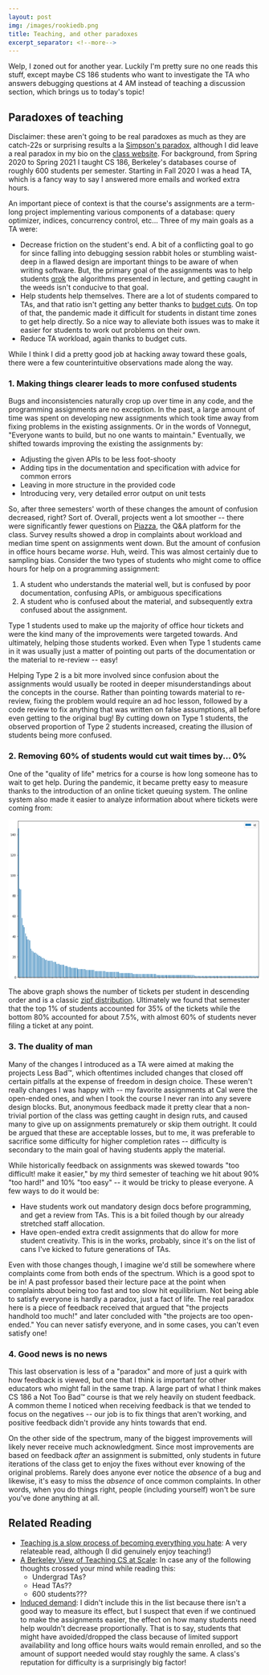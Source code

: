 ```yaml
---
layout: post
img: /images/rookiedb.png
title: Teaching, and other paradoxes
excerpt_separator: <!--more-->
---
```

Welp, I zoned out for another year. Luckily I'm pretty sure no one reads this stuff, except maybe CS 186 students who want to investigate the TA who answers debugging questions at 4 AM instead of teaching a discussion section, which brings us to today's topic!<!--more-->

## Paradoxes of teaching

Disclaimer: these aren't going to be real paradoxes as much as they are catch-22s or surprising results a la [Simpson's paradox](https://en.wikipedia.org/wiki/Simpson%27s_paradox), although I did leave a real paradox in my bio on the [class website](https://cs186berkeley.net/sp21/staff/). For background, from Spring 2020 to Spring 2021 I taught CS 186, Berkeley's databases course of roughly 600 students per semester. Starting in Fall 2020 I was a head TA, which is a fancy way to say I answered more emails and worked extra hours.

An important piece of context is that the course's assignments are a term-long project implementing various components of a database: query optimizer, indices, concurrency control, etc... Three of my main goals as a TA were:
- Decrease friction on the student's end. A bit of a conflicting goal to go for since falling into debugging session rabbit holes or stumbling waist-deep in a flawed design are important things to be aware of when writing software. But, the primary goal of the assignments was to help students [grok](https://en.wikipedia.org/wiki/Grok#In_computer_programmer_culture) the algorithms presented in lecture, and getting caught in the weeds isn't conducive to that goal.
- Help students help themselves. There are a lot of students compared to TAs, and that ratio isn't getting any better thanks to [budget cuts](https://www.dailycal.org/2022/04/08/a-personal-view-of-uc-berkeleys-eecs-crisis/). On top of that, the pandemic made it difficult for students in distant time zones to get help directly. So a nice way to alleviate both issues was to make it easier for students to work out problems on their own.
- Reduce TA workload, again thanks to budget cuts.

While I think I did a pretty good job at hacking away toward these goals, there were a few counterintuitive observations made along the way.

### 1. Making things clearer leads to more confused students

Bugs and inconsistencies naturally crop up over time in any code, and the programming assignments are no exception. In the past, a large amount of time was spent on developing new assignments which took time away from fixing problems in the existing assignments. Or in the words of Vonnegut, "Everyone wants to build, but no one wants to maintain." Eventually, we shifted towards improving the existing the assignments by:
- Adjusting the given APIs to be less foot-shooty
- Adding tips in the documentation and specification with advice for common errors
- Leaving in more structure in the provided code
- Introducing very, very detailed error output on unit tests

So, after three semesters' worth of these changes the amount of confusion decreased, right? Sort of. Overall, projects went a lot smoother -- there were significantly fewer questions on [Piazza](https://piazza.com/), the Q&A platform for the class. Survey results showed a drop in complaints about workload and median time spent on assignments went down. But the amount of confusion in office hours became *worse*. Huh, weird. This was almost certainly due to sampling bias. Consider the two types of students who might come to office hours for help on a programming assignment:
1. A student who understands the material well, but is confused by poor documentation, confusing APIs, or ambiguous specifications
2. A student who is confused about the material, and subsequently extra confused about the assignment.

Type 1 students used to make up the majority of office hour tickets and were the kind many of the improvements were targeted towards. And ultimately, helping those students worked. Even when Type 1 students came in it was usually just a matter of pointing out parts of the documentation or the material to re-review -- easy!

Helping Type 2 is a bit more involved since confusion about the assignments would usually be rooted in deeper misunderstandings about the concepts in the course. Rather than pointing towards material to re-review, fixing the problem would require an ad hoc lesson, followed by a code review to fix anything that was written on false assumptions, all before even getting to the original bug! By cutting down on Type 1 students, the observed proportion of Type 2 students increased, creating the illusion of students being more confused.

### 2. Removing 60% of students would cut wait times by... 0%

One of the "quality of life" metrics for a course is how long someone has to wait to get help. During the pandemic, it became pretty easy to measure thanks to the introduction of an online ticket queuing system. The online system also made it easier to analyze information about where tickets were coming from:

![](/images/zipf.png)

The above graph shows the number of tickets per student in descending order and is a classic [zipf distribution](https://en.wikipedia.org/wiki/Zipf%27s_law). Ultimately we found that semester that the top 1% of students accounted for 35% of the tickets while the bottom 80% accounted for about 7.5%, with almost 60% of students never filing a ticket at any point.

### 3. The duality of man

Many of the changes I introduced as a TA were aimed at making the projects Less Bad™, which oftentimes included changes that closed off certain pitfalls at the expense of freedom in design choice. These weren't really changes I was happy with -- my favorite assignments at Cal were the open-ended ones, and when I took the course I never ran into any severe design blocks. But, anonymous feedback made it pretty clear that a non-trivial portion of the class was getting caught in design ruts, and caused many to give up on assignments prematurely or skip them outright. It could be argued that these are acceptable losses, but to me, it was preferable to sacrifice some difficulty for higher completion rates -- difficulty is secondary to the main goal of having students apply the material.

While historically feedback on assignments was skewed towards "too difficult! make it easier," by my third semester of teaching we hit about 90% "too hard!" and 10% "too easy" -- it would be tricky to please everyone. A few ways to do it would be:
- Have students work out mandatory design docs before programming, and get a review from TAs. This is a bit foiled though by our already stretched staff allocation.
- Have open-ended extra credit assignments that do allow for more student creativity. This is in the works, probably, since it's on the list of cans I've kicked to future generations of TAs.

Even with those changes though, I imagine we'd still be somewhere where complaints come from both ends of the spectrum. Which is a good spot to be in! A past professor based their lecture pace at the point when complaints about being too fast and too slow hit equilibrium. Not being able to satisfy everyone is hardly a paradox, just a fact of life. The real paradox here is a piece of feedback received that argued that "the projects handhold too much!" and later concluded with "the projects are too open-ended." You can never satisfy everyone, and in some cases, you can't even satisfy one!

### 4. Good news is no news

This last observation is less of a "paradox" and more of just a quirk with how feedback is viewed, but one that I think is important for other educators who might fall in the same trap. A large part of what I think makes CS 186 a Not Too Bad™ course is that we rely heavily on student feedback. A common theme I noticed when receiving feedback is that we tended to focus on the negatives -- our job is to fix things that aren't working, and positive feedback didn't provide any hints towards that end.

On the other side of the spectrum, many of the biggest improvements will likely never receive much acknowledgment. Since most improvements are based on feedback *after* an assignment is submitted, only students in future iterations of the class get to enjoy the fixes without ever knowing of the original problems. Rarely does anyone ever notice the *absence* of a bug and likewise, it's easy to miss the *absence* of once common complaints. In other words, when you do things right, people (including yourself) won't be sure you've done anything at all.

## Related Reading

* [Teaching is a slow process of becoming everything you hate](https://dynomight.net/teaching/): A very relateable read, although (I did genuinely enjoy teaching!)
* [A Berkeley View of Teaching CS at Scale](https://www2.eecs.berkeley.edu/Pubs/TechRpts/2019/EECS-2019-99.html): In case any of the following thoughts crossed your mind while reading this:
    * Undergrad TAs?
    * Head TAs??
    * 600 students???
* [Induced demand](https://en.wikipedia.org/wiki/Induced_demand): I didn't include this in the list because there isn't a good way to measure its effect, but I suspect that even if we continued to make the assignments easier, the effect on how many students need help wouldn't decrease proportionally. That is to say, students that might have avoided/dropped the class because of limited support availability and long office hours waits would remain enrolled, and so the amount of support needed would stay roughly the same. A class's reputation for difficulty is a surprisingly big factor!
